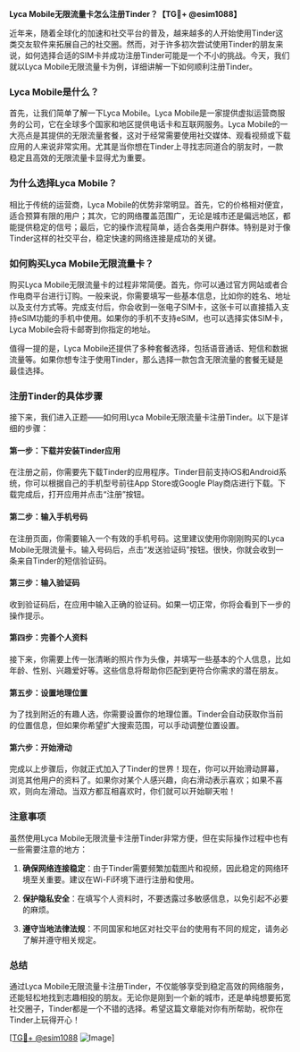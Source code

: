 **Lyca Mobile无限流量卡怎么注册Tinder？【TG💪+ @esim1088】**

近年来，随着全球化的加速和社交平台的普及，越来越多的人开始使用Tinder这类交友软件来拓展自己的社交圈。然而，对于许多初次尝试使用Tinder的朋友来说，如何选择合适的SIM卡并成功注册Tinder可能是一个不小的挑战。今天，我们就以Lyca Mobile无限流量卡为例，详细讲解一下如何顺利注册Tinder。

### Lyca Mobile是什么？

首先，让我们简单了解一下Lyca Mobile。Lyca Mobile是一家提供虚拟运营商服务的公司，它在全球多个国家和地区提供电话卡和互联网服务。Lyca Mobile的一大亮点是其提供的无限流量套餐，这对于经常需要使用社交媒体、观看视频或下载应用的人来说非常实用。尤其是当你想在Tinder上寻找志同道合的朋友时，一款稳定且高效的无限流量卡显得尤为重要。

### 为什么选择Lyca Mobile？

相比于传统的运营商，Lyca Mobile的优势非常明显。首先，它的价格相对便宜，适合预算有限的用户；其次，它的网络覆盖范围广，无论是城市还是偏远地区，都能提供稳定的信号；最后，它的操作流程简单，适合各类用户群体。特别是对于像Tinder这样的社交平台，稳定快速的网络连接是成功的关键。

### 如何购买Lyca Mobile无限流量卡？

购买Lyca Mobile无限流量卡的过程非常简便。首先，你可以通过官方网站或者合作电商平台进行订购。一般来说，你需要填写一些基本信息，比如你的姓名、地址以及支付方式等。完成支付后，你会收到一张电子SIM卡，这张卡可以直接插入支持eSIM功能的手机中使用。如果你的手机不支持eSIM，也可以选择实体SIM卡，Lyca Mobile会将卡邮寄到你指定的地址。

值得一提的是，Lyca Mobile还提供了多种套餐选择，包括语音通话、短信和数据流量等。如果你想专注于使用Tinder，那么选择一款包含无限流量的套餐无疑是最佳选择。

### 注册Tinder的具体步骤

接下来，我们进入正题——如何用Lyca Mobile无限流量卡注册Tinder。以下是详细的步骤：

#### 第一步：下载并安装Tinder应用

在注册之前，你需要先下载Tinder的应用程序。Tinder目前支持iOS和Android系统，你可以根据自己的手机型号前往App Store或Google Play商店进行下载。下载完成后，打开应用并点击“注册”按钮。

#### 第二步：输入手机号码

在注册页面，你需要输入一个有效的手机号码。这里建议使用你刚刚购买的Lyca Mobile无限流量卡。输入号码后，点击“发送验证码”按钮。很快，你就会收到一条来自Tinder的短信验证码。

#### 第三步：输入验证码

收到验证码后，在应用中输入正确的验证码。如果一切正常，你将会看到下一步的操作提示。

#### 第四步：完善个人资料

接下来，你需要上传一张清晰的照片作为头像，并填写一些基本的个人信息，比如年龄、性别、兴趣爱好等。这些信息将帮助你匹配到更符合你需求的潜在朋友。

#### 第五步：设置地理位置

为了找到附近的有趣人选，你需要设置你的地理位置。Tinder会自动获取你当前的位置信息，但如果你希望扩大搜索范围，可以手动调整位置设置。

#### 第六步：开始滑动

完成以上步骤后，你就正式加入了Tinder的世界！现在，你可以开始滑动屏幕，浏览其他用户的资料了。如果你对某个人感兴趣，向右滑动表示喜欢；如果不喜欢，则向左滑动。当双方都互相喜欢时，你们就可以开始聊天啦！

### 注意事项

虽然使用Lyca Mobile无限流量卡注册Tinder非常方便，但在实际操作过程中也有一些需要注意的地方：

1. **确保网络连接稳定**：由于Tinder需要频繁加载图片和视频，因此稳定的网络环境至关重要。建议在Wi-Fi环境下进行注册和使用。
   
2. **保护隐私安全**：在填写个人资料时，不要透露过多敏感信息，以免引起不必要的麻烦。

3. **遵守当地法律法规**：不同国家和地区对社交平台的使用有不同的规定，请务必了解并遵守相关规定。

### 总结

通过Lyca Mobile无限流量卡注册Tinder，不仅能够享受到稳定高效的网络服务，还能轻松地找到志趣相投的朋友。无论你是刚到一个新的城市，还是单纯想要拓宽社交圈子，Tinder都是一个不错的选择。希望这篇文章能对你有所帮助，祝你在Tinder上玩得开心！

[[TG💪+ @esim1088](https://t.me/s/esim1088) ![Image](https://i.postimg.cc/4NQfJmqS/Snipaste-2025-05-13-00-14-12.png)]